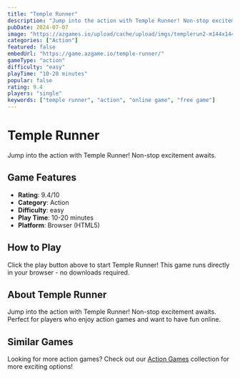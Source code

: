 ```yaml
---
title: "Temple Runner"
description: "Jump into the action with Temple Runner! Non-stop excitement awaits."
pubDate: 2024-07-07
image: "https://azgames.io/upload/cache/upload/imgs/templerun2-m144x144.webp"
categories: ["Action"]
featured: false
embedUrl: "https://game.azgame.io/temple-runner/"
gameType: "action"
difficulty: "easy"
playTime: "10-20 minutes"
popular: false
rating: 9.4
players: "single"
keywords: ["temple runner", "action", "online game", "free game"]
---
```


# Temple Runner

Jump into the action with Temple Runner! Non-stop excitement awaits.

## Game Features

- **Rating**: 9.4/10
- **Category**: Action
- **Difficulty**: easy
- **Play Time**: 10-20 minutes
- **Platform**: Browser (HTML5)

## How to Play

Click the play button above to start Temple Runner! This game runs directly in your browser - no downloads required.

## About Temple Runner

Jump into the action with Temple Runner! Non-stop excitement awaits. Perfect for players who enjoy action games and want to have fun online.

## Similar Games

Looking for more action games? Check out our [Action Games](/categories/action) collection for more exciting options!
